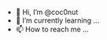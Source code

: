 - 👋 Hi, I’m @coc0nut
- 🌱 I’m currently learning ...
- 📫 How to reach me ...

<!---
coc0nut/coc0nut is a ✨ special ✨ repository because its `README.md` (this file) appears on your GitHub profile.
You can click the Preview link to take a look at your changes.
--->
